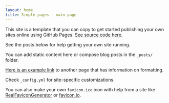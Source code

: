 ```yaml
---
layout: home
title: Simple pages - main page
---
```


This site is a template that you can copy to get started publishing your own
sites online using GitHub Pages.
[See source code here.](https://github.com/pdg137/simple-pages)

See the posts below for help getting your own site running.

You can add static content here or compose blog posts in the `_posts/` folder.

[Here is an example link](pages/example) to another page that has information on
formatting.

Check `_config.yml` for site-specific customizations.

You can also make your own `favicon.ico` icon with help from a site like
[RealFaviconGenerator](https://realfavicongenerator.net/) or
[favicon.io](https://favicon.io/).
